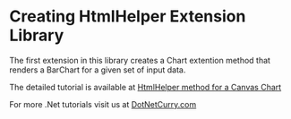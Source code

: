 Creating HtmlHelper Extension Library
=====================================

The first extension in this library creates a Chart extention method that renders a BarChart for a given set of input data.

The detailed tutorial is available at [HtmlHelper method for a Canvas Chart](http://www.dotnetcurry.com/ShowArticle.aspx?ID=821)

For more .Net tutorials visit us at [DotNetCurry.com](http://www.dotnetcurry.com)